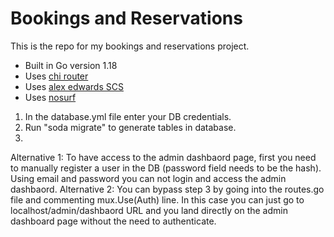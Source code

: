 # Bookings and Reservations

This is the repo for my bookings and reservations project.

- Built in Go version 1.18
- Uses [chi router](https://github.com/go-chi/chi)
- Uses [alex edwards SCS](https://github.com/alexedwards/scs/v2)
- Uses [nosurf](https://github.com/justinas/nosurf)

1. In the database.yml file enter your DB credentials.
2. Run "soda migrate" to generate tables in database.
3. 
 Alternative 1: To have access to the admin dashbaord page, first you need to manually register a user in the DB (password field needs to be the hash). Using email and password you can not login and access the admin dashbaord.
 Alternative 2: You can bypass step 3 by going into the routes.go file and commenting mux.Use(Auth) line. In this case you can just go to localhost/admin/dashbaord URL and you land directly on the admin dashboard page without the need to authenticate.
